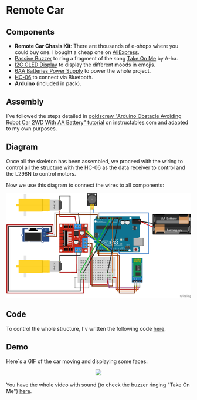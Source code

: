# Remote Car

## Components 

* **Remote Car Chasis Kit**: There are thousands of e-shops where you could buy one. I bought a cheap one on [AliExpress](https://aliexpi.com/vBZr).
* [Passive Buzzer](../../Components/Emitters/Passive%20Buzzer) to ring a fragment of the song [Take On Me](https://youtu.be/djV11Xbc914?si=9cYVGkmO_Eh_v8XO) by A-ha.
* [I2C OLED Display](../../Components/Displays/I2C%20OLED%20Display) to display the different moods in emojis.
* [6AA Batteries Power Supply](../../Components/Power/6AA%20Batteries%20Power%20Supply) to power the whole project.
* [HC-06](https://naylampmechatronics.com/blog/12_tutorial-basico-de-uso-del-modulo-bluetooth-hc-06-y-hc-05.html) to connect via Bluetooth.
* **Arduino** (included in pack).

## Assembly

I´ve followed the steps detailed in [goldscrew "Arduino Obstacle Avoiding Robot Car 2WD With AA Battery" tutorial](https://www.instructables.com/Arduino-Obstacle-Avoiding-Robot-Car-2WD-With-AA-Ba/) on instructables.com and adapted to my own purposes.

## Diagram

Once all the skeleton has been assembled, we proceed with the wiring to control all the structure with the HC-06 as the data receiver to control and the L298N to control motors.

Now we use this diagram to connect the wires to all components:

![Diagram](./img/Remote_Car.png)

## Code

To control the whole structure, I´v written the following code [here](./Remote_Car.ino).

## Demo

Here´s a GIF of the car moving and displaying some faces:

<p align="center"><img src="./img/Remote_Car_GIF.gif"/></p>

You have the whole video with sound (to check the buzzer ringing "Take On Me") [here](./img/Remote_Car_Video.mp4).

